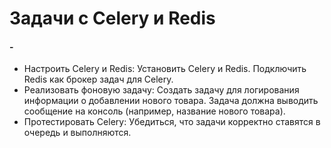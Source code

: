 # Задачи с Celery и Redis
#### - 
- Настроить Celery и Redis:
Установить Celery и Redis.
Подключить Redis как брокер задач для Celery.
- Реализовать фоновую задачу:
Создать задачу для логирования информации о добавлении нового товара.
Задача должна выводить сообщение на консоль (например, название нового товара).
- Протестировать Celery:
Убедиться, что задачи корректно ставятся в очередь и выполняются.
